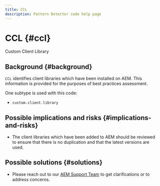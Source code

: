 ```yaml
---
title: CCL
description: Pattern Detector code help page
---
```


# CCL {#ccl}

Custom Client Library

## Background {#background}

`CCL` identifies client libraries which have been installed on AEM. This information is provided for the purposes of best practices assessment.

One subtype is used with this code:
* `custom.client.library`

## Possible implications and risks {#implications-and-risks}

* The client libraries which have been added to AEM should be reviewed to ensure that there is no duplication and that the latest versions are used.

## Possible solutions {#solutions}

* Please reach out to our [AEM Support Team](https://helpx.adobe.com/enterprise/using/support-for-experience-cloud.html) to get clarifications or to address concerns.

